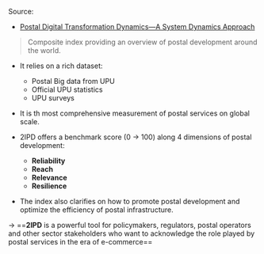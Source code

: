 Source:
* [Postal Digital Transformation Dynamics—A System Dynamics Approach](http://dx.doi.org/10.3390/systems11100508)

> Composite index providing an overview of postal development around the world.

* It relies on a rich dataset:
	* Postal Big data from UPU
	* Official UPU statistics
	* UPU surveys

* It is th most comprehensive measurement of postal services on global scale.

* 2IPD offers a benchmark score (0 -> 100) along 4 dimensions of postal development:
	* **Reliability**
	* **Reach**
	* **Relevance**
	* **Resilience**

* The index also clarifies on how to promote postal development and optimize the efficiency of postal infrastructure.

-> ==**2IPD** is a powerful tool for policymakers, regulators, postal operators and other sector stakeholders who want to acknowledge the role played by postal services in the era of e-commerce==



